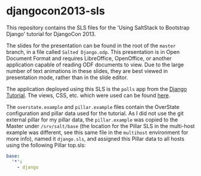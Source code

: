 djangocon2013-sls
=================

This repository contains the SLS files for the 'Using SaltStack to Bootstrap
Django' tutorial for DjangoCon 2013.

The slides for the presentation can be found in the root of the ``master``
branch, in a file called ``Salted Django.odp``. This presentation is in Open
Document Format and requires LibreOffice, OpenOffice, or another application
capable of reading ODF documents to view. Due to the large number of text
animations in these slides, they are best viewed in presentation mode, rather
than in the slide editor.

The application deployed using this SLS is the ``polls`` app from the [Django
Tutorial](https://docs.djangoproject.com/en/1.5/intro/tutorial01/). The views,
CSS, etc. which were used can be found
[here](https://github.com/terminalmage/django-tutorial).

The ``overstate.example`` and ``pillar.example`` files contain the OverState
configuration and pillar data used for the tutorial. As I did not use the git
external pillar for my pillar data, the ``pillar.example`` was copied to the
Master under ``/srv/salt/base`` (the location for the Pillar SLS in the
multi-host example was different, see this same file in the ``multihost``
environment for more info), named it ``django.sls``, and assigned this Pillar
data to all hosts using the following Pillar top.sls:

```yaml
base:
  '*':
    - django
```
